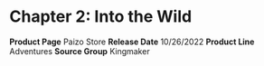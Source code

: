 ﻿---
id: '171'
name: Chapter 2. Into the Wild
rarity: Common
type: Source

---
# Chapter 2: Into the Wild

**Product Page** Paizo Store
**Release Date** 10/26/2022
**Product Line** Adventures
**Source Group** Kingmaker